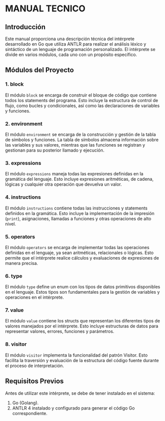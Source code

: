 # MANUAL TECNICO

## Introducción

Este manual proporciona una descripción técnica del intérprete desarrollado en Go que utiliza ANTLR para realizar el análisis léxico y sintáctico de un lenguaje de programación personalizado. El intérprete se divide en varios módulos, cada uno con un propósito específico.

## Módulos del Proyecto

### 1. block

El módulo `block` se encarga de construir el bloque de código que contiene todos los statements del programa. Esto incluye la estructura de control de flujo, como bucles y condicionales, así como las declaraciones de variables y funciones.

### 2. environment

El módulo `environment` se encarga de la construcción y gestión de la tabla de símbolos y funciones. La tabla de símbolos almacena información sobre las variables y sus valores, mientras que las funciones se registran y gestionan para su posterior llamado y ejecución.

### 3. expressions

El módulo `expressions` maneja todas las expresiones definidas en la gramática del lenguaje. Esto incluye expresiones aritméticas, de cadena, lógicas y cualquier otra operación que devuelva un valor.

### 4. instructions

El módulo `instructions` contiene todas las instrucciones y statements definidos en la gramática. Esto incluye la implementación de la impresión (`print`), asignaciones, llamadas a funciones y otras operaciones de alto nivel.

### 5. operators

El módulo `operators` se encarga de implementar todas las operaciones definidas en el lenguaje, ya sean aritméticas, relacionales o lógicas. Esto permite que el intérprete realice cálculos y evaluaciones de expresiones de manera precisa.

### 6. type

El módulo `type` define un enum con los tipos de datos primitivos disponibles en el lenguaje. Estos tipos son fundamentales para la gestión de variables y operaciones en el intérprete.

### 7. value

El módulo `value` contiene los structs que representan los diferentes tipos de valores manejados por el intérprete. Esto incluye estructuras de datos para representar valores, errores, funciones y parámetros.

### 8. visitor

El módulo `visitor` implementa la funcionalidad del patrón Visitor. Esto facilita la traversión y evaluación de la estructura del código fuente durante el proceso de interpretación.

## Requisitos Previos

Antes de utilizar este intérprete, se debe de tener instalado en el sistema:

1. Go (Golang).
2. ANTLR 4 instalado y configurado para generar el código Go correspondiente.